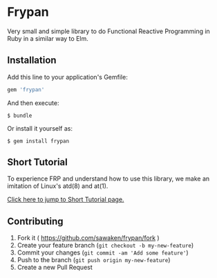 # Frypan

Very small and simple library to do Functional Reactive Programming in Ruby in a similar way to Elm.

## Installation

Add this line to your application's Gemfile:

```ruby
gem 'frypan'
```

And then execute:

    $ bundle

Or install it yourself as:

    $ gem install frypan

## Short Tutorial

To experience FRP and understand how to use this library, we make an imitation of Linux's atd(8) and at(1).

[Click here to jump to Short Tutorial page.](https://github.com/sawaken/frypan/blob/master/tutorial/tutorial.md "Frypan - Short Tutorial")

## Contributing

1. Fork it ( https://github.com/sawaken/frypan/fork )
2. Create your feature branch (`git checkout -b my-new-feature`)
3. Commit your changes (`git commit -am 'Add some feature'`)
4. Push to the branch (`git push origin my-new-feature`)
5. Create a new Pull Request
